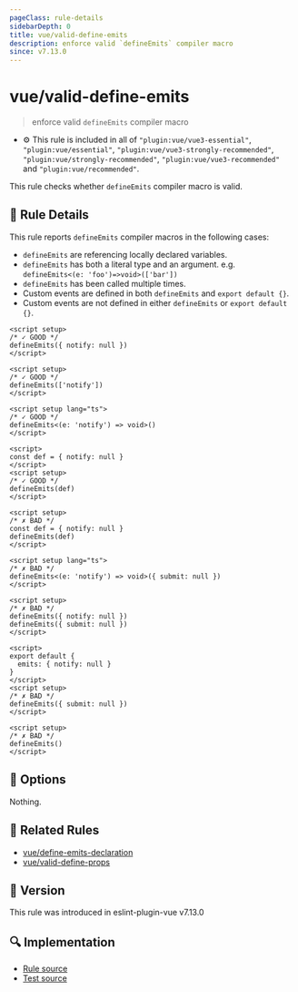 ```yaml
---
pageClass: rule-details
sidebarDepth: 0
title: vue/valid-define-emits
description: enforce valid `defineEmits` compiler macro
since: v7.13.0
---
```

# vue/valid-define-emits

> enforce valid `defineEmits` compiler macro

- :gear: This rule is included in all of `"plugin:vue/vue3-essential"`, `"plugin:vue/essential"`, `"plugin:vue/vue3-strongly-recommended"`, `"plugin:vue/strongly-recommended"`, `"plugin:vue/vue3-recommended"` and `"plugin:vue/recommended"`.

This rule checks whether `defineEmits` compiler macro is valid.

## :book: Rule Details

This rule reports `defineEmits` compiler macros in the following cases:

- `defineEmits` are referencing locally declared variables.
- `defineEmits` has both a literal type and an argument. e.g. `defineEmits<(e: 'foo')=>void>(['bar'])`
- `defineEmits` has been called multiple times.
- Custom events are defined in both `defineEmits` and `export default {}`.
- Custom events are not defined in either `defineEmits` or `export default {}`.

<eslint-code-block :rules="{'vue/valid-define-emits': ['error']}">

```vue
<script setup>
/* ✓ GOOD */
defineEmits({ notify: null })
</script>
```

</eslint-code-block>

<eslint-code-block :rules="{'vue/valid-define-emits': ['error']}">

```vue
<script setup>
/* ✓ GOOD */
defineEmits(['notify'])
</script>
```

</eslint-code-block>

```vue
<script setup lang="ts">
/* ✓ GOOD */
defineEmits<(e: 'notify') => void>()
</script>
```

<eslint-code-block :rules="{'vue/valid-define-emits': ['error']}">

```vue
<script>
const def = { notify: null }
</script>
<script setup>
/* ✓ GOOD */
defineEmits(def)
</script>
```

</eslint-code-block>

<eslint-code-block :rules="{'vue/valid-define-emits': ['error']}">

```vue
<script setup>
/* ✗ BAD */
const def = { notify: null }
defineEmits(def)
</script>
```

</eslint-code-block>

```vue
<script setup lang="ts">
/* ✗ BAD */
defineEmits<(e: 'notify') => void>({ submit: null })
</script>
```

<eslint-code-block :rules="{'vue/valid-define-emits': ['error']}">

```vue
<script setup>
/* ✗ BAD */
defineEmits({ notify: null })
defineEmits({ submit: null })
</script>
```

</eslint-code-block>

<eslint-code-block :rules="{'vue/valid-define-emits': ['error']}">

```vue
<script>
export default {
  emits: { notify: null }
}
</script>
<script setup>
/* ✗ BAD */
defineEmits({ submit: null })
</script>
```

</eslint-code-block>

<eslint-code-block :rules="{'vue/valid-define-emits': ['error']}">

```vue
<script setup>
/* ✗ BAD */
defineEmits()
</script>
```

</eslint-code-block>

## :wrench: Options

Nothing.

## :couple: Related Rules

- [vue/define-emits-declaration](./define-emits-declaration.md)
- [vue/valid-define-props](./valid-define-props.md)

## :rocket: Version

This rule was introduced in eslint-plugin-vue v7.13.0

## :mag: Implementation

- [Rule source](https://github.com/vuejs/eslint-plugin-vue/blob/master/lib/rules/valid-define-emits.js)
- [Test source](https://github.com/vuejs/eslint-plugin-vue/blob/master/tests/lib/rules/valid-define-emits.js)
